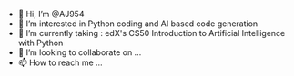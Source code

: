 - 👋 Hi, I’m @AJ954
- 👀 I’m interested in Python coding and AI based code generation
- 🌱 I’m currently taking :  edX's CS50 Introduction to Artificial Intelligence with Python
- 💞️ I’m looking to collaborate on ...
- 📫 How to reach me ...

<!---
AJ954/AJ954 is a ✨ special ✨ repository because its `README.md` (this file) appears on your GitHub profile.
You can click the Preview link to take a look at your changes.
--->
